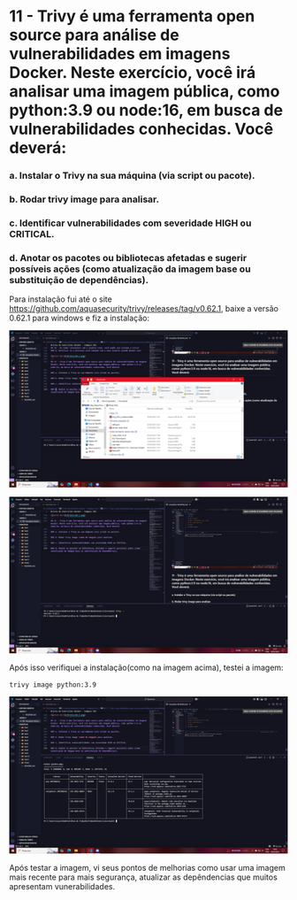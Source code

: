 # 11 - Trivy é uma ferramenta open source para análise de vulnerabilidades em imagens Docker. Neste exercício, você irá analisar uma imagem pública, como python:3.9 ou node:16, em busca de vulnerabilidades conhecidas. Você deverá:

### a. Instalar o Trivy na sua máquina (via script ou pacote).

### b. Rodar trivy image <nome-da-imagem> para analisar.

### c. Identificar vulnerabilidades com severidade HIGH ou CRITICAL.

### d. Anotar os pacotes ou bibliotecas afetadas e sugerir possíveis ações (como atualização da imagem base ou substituição de dependências).

Para instalação fui até o site https://github.com/aquasecurity/trivy/releases/tag/v0.62.1, baixe a versão 0.62.1 para windows e fiz a instalação:

![print 11.1](/Prints/11.1.png)

![print 11.2](/Prints/11.2.png)

Após isso verifiquei a instalação(como na imagem acima), testei a imagem:
```
trivy image python:3.9
```

![print 11.3](/Prints/11.3.png)

Após testar a imagem, vi seus pontos de melhorias como usar uma imagem mais recente para mais segurança, atualizar as depêndencias que muitos apresentam vunerabilidades.